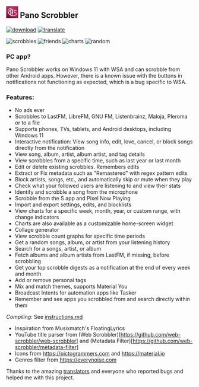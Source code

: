 ## <img src="app/src/main/play/listings/en-US/icon/icon.png" alt="app icon" width="32"/> Pano Scrobbler

[play-store]: shields/play-store.svg

[play-store-link]: https://play.google.com/store/apps/details?id=com.arn.scrobble

[ko-fi]: shields/ko-fi.svg

[ko-fi-link]: https://ko-fi.com/kawaiiDango

[crowdin]: shields/crowdin.svg

[crowdin-link]: https://crowdin.com/project/pscrobbler

[![download][play-store]][play-store-link] [![translate][crowdin]][crowdin-link]

<img src="https://i.imgur.com/pgETfhc.png" alt="scrobbles" width="150"/> <img src="https://i.imgur.com/Q7yPi2z.png" alt="friends" width="150"/> <img src="https://i.imgur.com/MUhcyBw.png" alt="charts" width="150"/> <img src="https://i.imgur.com/aikbtGR.png" alt="random" width="150"/>

### PC app?

Pano Scrobbler works on Windows 11 with WSA and can scrobble from other Android apps.
However, there is a known issue with the buttons in notifications not functioning as expected,
which is a bug specific to WSA.

### Features:

- No ads ever
- Scrobbles to LastFM, LibreFM, GNU FM, Listenbrainz, Maloja, Pleroma or to a file
- Supports phones, TVs, tablets, and Android desktops, including Windows 11
- Interactive notification: View song info, edit, love, cancel, or block songs directly from the
  notification
- View song, album, artist, album artist, and tag details
- View scrobbles from a specific time, such as last year or last month
- Edit or delete existing scrobbles. Remembers edits
- Extract or Fix metadata such as "Remastered" with regex pattern edits
- Block artists, songs, etc., and automatically skip or mute when they play
- Check what your followed users are listening to and view their stats
- Identify and scrobble a song from the microphone
- Scrobble from the S app and Pixel Now Playing
- Import and export settings, edits, and blocklists
- View charts for a specific week, month, year, or custom range, with change indicators
- Charts are also available as a customizable home-screen widget
- Collage generator
- View scrobble count graphs for specific time periods
- Get a random songs, album, or artist from your listening history
- Search for a songs, artist, or album
- Fetch albums and album artists from LastFM, if missing, before scrobbling
- Get your top scrobble digests as a notification at the end of every week and month
- Add or remove personal tags
- Mix and match themes, supports Material You
- Broadcast Intents for automation apps like Tasker
- Remember and see apps you scrobbled from and search directly within them

*Compiling*: See [instructions.md](instructions.md)


- Inspiration from Musixmatch's FloatingLyrics
- YouTube title parser from (Web Scrobbler)[https://github.com/web-scrobbler/web-scrobbler] and (Metadata Filter)[https://github.com/web-scrobbler/metadata-filter]
- Icons from https://pictogrammers.com and https://material.io
- Genres filter from https://everynoise.com

Thanks to the amazing [translators](https://crowdin.com/project/pscrobbler/members) and everyone who
reported bugs and helped me with this project.
